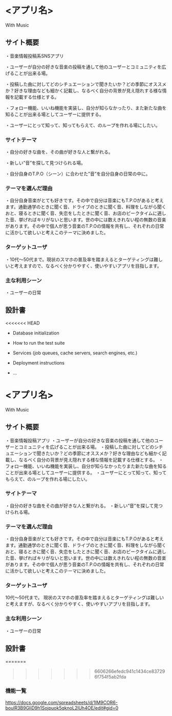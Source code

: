 # <アプリ名>
With Music
## サイト概要
・音楽情報投稿系SNSアプリ

・ユーザーが自分の好きな音楽の投稿を通して他のユーザーとコミュニティを広げることが出来る場。

・投稿した曲に対してどのシチュエーションで聞きたいか？どの季節にオススメか？好きな理由なども細かく記載し、なるべく自分の背景が見え隠れする様な情報を記載する仕様とする。

・フォロー機能、いいね機能を実装し、自分が知らなかったり、また新たな曲を知ることが出来る場としてユーザーに提供する。

・ユーザーにとって知って、知ってもらえて、のループを作れる場にしたい。
### サイトテーマ
・自分の好きな曲を、その曲が好きな人と繋がれる。

・新しい”音”を探して見つけられる場。

・自分自身のT.P.O（シーン）に合わせた”音”を自分自身の日常の中に。
### テーマを選んだ理由
・自分自身音楽がとても好きです。その中で自分は音楽にもT.P.Oがあると考えます。通勤通学のときに聞く音、ドライブのときに聞く音、料理をしながら聞くおと、寝るときに聞く音、失恋をしたときに聞く音、お店のピークタイムに適した音、挙げればキリがないと思います。世の中には数えきれない程の無数の音楽があります。その中で個人が思う音楽のT.P.Oの情報を共有し、それぞれの日常に活かして欲しいと考えこのテーマに決めました。
### ターゲットユーザ
・10代〜50代まで。現状のスマホの普及率を踏まえるとターゲティングは難しいと考えますので、なるべく分かりやすく、使いやすいアプリを目指します。
### 主な利用シーン
・ユーザーの日常
## 設計書

<<<<<<< HEAD
* Database initialization

* How to run the test suite

* Services (job queues, cache servers, search engines, etc.)

* Deployment instructions

* ...
# <アプリ名>
With Music
## サイト概要
・音楽情報投稿アプリ
・ユーザーが自分の好きな音楽の投稿を通して他のユーザーとコミュニティを広げることが出来る場。
・投稿した曲に対してどのシチュエーションで聞きたいか？どの季節にオススメか？好きな理由なども細かく記載し、なるべく自分の背景が見え隠れする様な情報を記載する仕様とする。
・フォロー機能、いいね機能を実装し、自分が知らなかったりまた新たな曲を知ることが出来る場としてユーザーに提供する。
・ユーザーにとって知って、知ってもらえて、のループを作れる場にしたい。
### サイトテーマ
・自分の好きな曲をその曲が好きな人と繋がれる。
・新しい”音”を探して見つけられる場。
### テーマを選んだ理由
・自分自身音楽がとても好きです。その中で自分は音楽にもT.P.Oがあると考えます。通勤通学のときに聞く音、ドライブのときに聞く音、料理をしながら聞くおと、寝るときに聞く音、失恋をしたときに聞く音、お店のピークタイムに適した音、挙げればキリがないと思います。世の中には数えきれない程の無数の音楽があります。その中で個人が思う音楽のT.P.Oの情報を共有し、それぞれの日常に活かして欲しいと考えこのテーマに決めました。
### ターゲットユーザ
10代〜50代まで。
現状のスマホの普及率を踏まえるとターゲティングは難しいと考えますが、なるべく分かりやすく、使いやすいアプリを目指します。
### 主な利用シーン
・ユーザーの日常
## 設計書

=======
>>>>>>> 6606266efedc941c1434ce837296f754f5ab2fda
### 機能一覧
https://docs.google.com/spreadsheets/d/1lM9COR6-boulR3B9GIiD9h1Sojpuok5qknoL2lUh4OE/edit#gid=0
